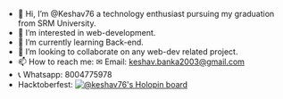 - 👋 Hi, I’m @Keshav76 a technology enthusiast pursuing my graduation from SRM University.
- 👀 I’m interested in web-development.
- 🌱 I’m currently learning Back-end.
- 💞️ I’m looking to collaborate on any web-dev related project.
- 📫 How to reach me: ✉ Email: keshav.banka2003@gmail.com 
- 📞 Whatsapp: 8004775978
- Hacktoberfest:  [![@keshav76's Holopin board](https://holopin.me/keshav76)](https://holopin.io/@keshav76)
<!---
Keshav76/Keshav76 is a ✨ special ✨ repository because its `README.md` (this file) appears on your GitHub profile.
You can click the Preview link to take a look at your changes.
--->
